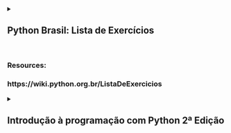 <details>
  <summary>
    <h2>Python Brasil: Lista de Exercícios</h2>
    <br>
    <h3>Resources:</h3>
    <h3>https://wiki.python.org.br/ListaDeExercicios</h3>
  </summary>
  

  ### Estrutura Sequencial

  #### 1. Faça um Programa que mostre a mensagem "Alo mundo" na tela.

```python
print("Alo Mundo")
```

  #### 2. Faça um Programa que peça um número e então mostre uma mensagem com o número informado

```python

numero = input("Digite o número")

print(numero)

```

  #### 3. Faça um Programa que peça dois números e imprima a soma.

```python
numero1 = int(input("Digite o primeiro número"))

numero2 = int(input("Digite o segundo número"))

print(numero1 + numero2)
```

  #### 4. Faça um Programa que peça as 4 notas bimestrais e mostre a média.

```python
nota1 = float(input("Digite a primeira nota"))

nota2 = float(input("Digite a segunda nota"))

nota3 = float(input("Digite a terceira nota"))

nota4 = float(input("Digite a quarta nota"))

print((nota1+nota2+nota3+nota4)/4)
```

  #### 5. Faça um Programa que converta metros para centímetros.

```python
metros = 100

centimetros = 100*100

print(centimetros)
```

  #### 6. Faça um Programa que peça o raio de um círculo, calcule e mostre sua área.

```python
raioCirculo = int(input("Digite o raio do círculo"))

area = 3.14 * (raioCirculo**2)
```

  #### 7. Faça um Programa que calcule a área de um quadrado, em seguida mostre o dobro desta área para o usuário.

```python

```
</details>


<details>
  <summary>
    <h2>Introdução à programação com Python 2ª Edição</h2>
  </summary>

  ### Atividades

  #### Exercício 3.7: Faça um programa que peça dois números inteiros. Imprima a soma desses dois números na tela.

```python
numero1 = int(input("Digite o primeiro número: "))

numero2 = int(input("Digite o segundo número: "))

total = numero1 + numero2

print("A soma de %d + %d é igual a %d" % (numero1, numero2, total))
```

  #### Exercício 3.8: Escreva um programa que leia um valor em metros e o exiba convertido em milímetros.

```python
valorMetro = float(input("Digite o valor para ser convertido em milímetros: "))

valorMilimetro = valorMetro * 1000

print("O valor de %.2f metro(s) é equivalente à %d milímetro(s)" %(valorMetro, valorMilimetro))
```

  #### Exercício 3.9: Escreva um programa que leia a quantidade de dias, horas, minutos e segundos do usuário. Calcule o total em segundos.

```python
dias = int(input("Digite a quantidade de dia: "))

horas = int(input("Digite a quantidade de horas: "))

minutos = int(input("Digite a quantidade de minutos: "))

segundos = int(input("Digite a quantidade de segundos: "))

horas = dias * 24 + horas

minutos = horas * 60 + minutos

segundos = minutos * 60 + segundos

print("%d dia(s) dura ao equivalente à %d segundos" % (dias, segundos))
```

</details>
